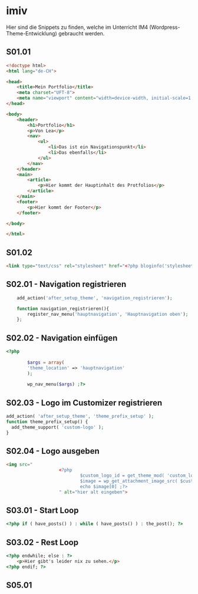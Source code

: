# imiv
Hier sind die Snippets zu finden, welche im Unterricht IM4 (Wordpress-Theme-Entwicklung) gebraucht werden.

## S01.01
```html
<!doctype html>
<html lang="de-CH">

<head>
    <title>Mein Portfolio</title>
    <meta charset="UFT-8">
    <meta name="viewport" content="width=device-width, initial-scale=1.0, minimum-scale=1.0,user-scalable=yes">
</head>

<body>
    <header>
        <h1>Portfolio</h1>
        <p>Von Lea</p>
        <nav>
            <ul>
                <li>Das ist ein Navigationspunkt</li>
                <li>Das ebenfalls</li>
            </ul>
        </nav>
    </header>
    <main>
        <article>
            <p>Hier kommt der Hauptinhalt des Protfolios</p>
        </article>
    </main>
    <footer>
        <p>Hier kommt der Footer</p>
    </footer>

</body>

</html>
```
## S01.02
```html
<link type="text/css" rel="stylesheet" href="<?php bloginfo('stylesheet_url') ;?>">
```
## S02.01 - Navigation registrieren
```PHP
    add_action('after_setup_theme', 'navigation_registrieren');

    function navigation_registrieren(){
        register_nav_menu('hauptnavigation', 'Hauptnavigation oben');
    };
```
## S02.02 - Navigation einfügen
```PHP
<?php 
            
        $args = array(
        'theme_location' => 'hauptnavigation'
        );
            
        wp_nav_menu($args) ;?>
```
## S02.03 - Logo im Customizer registrieren
```PHP
add_action( 'after_setup_theme', 'theme_prefix_setup' );
function theme_prefix_setup() {
  add_theme_support( 'custom-logo' );
}
```
## S02.04 - Logo ausgeben
```HTML
<img src="
                    <?php     
                            $custom_logo_id = get_theme_mod( 'custom_logo' );
                            $image = wp_get_attachment_image_src( $custom_logo_id , 'full' );
                            echo $image[0] ;?>
                    " alt="hier alt eingeben">
```
## S03.01 - Start Loop
```PHP
<?php if ( have_posts() ) : while ( have_posts() ) : the_post(); ?>
```
## S03.02 - Rest Loop
```HTML
<?php endwhile; else : ?>
    <p>Hier gibt's leider nix zu sehen.</p>
<?php endif; ?>
```
## S05.01
